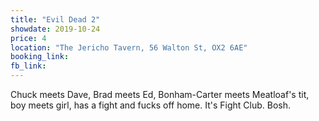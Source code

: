 ```yaml
---
title: "Evil Dead 2"
showdate: 2019-10-24
price: 4
location: "The Jericho Tavern, 56 Walton St, OX2 6AE"
booking_link: 
fb_link: 
---
```

Chuck meets Dave, Brad meets Ed, Bonham-Carter meets Meatloaf's tit, boy meets girl, has a fight and fucks off home. It's Fight Club. Bosh.